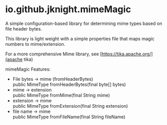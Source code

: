 # io.github.jknight.mimeMagic


A simple configuration-based library for determining mime types based on file header bytes.

This library is light weight with a simple properties file that maps magic numbers to mime/extension.

For a more comprehensive Mime library, see [https://tika.apache.org/](apache tika)

mimeMagic Features:

* File bytes -> mime (fromHeaderBytes)  
  public MimeType fromHeaderBytes(final byte[] bytes)
* mime -> extension  
  public MimeType fromMime(final String mime)
* extension -> mime  
  public MimeType fromExtension(final String extension)
* file name -> mime  
  public MimeType fromFileName(final String fileName)
